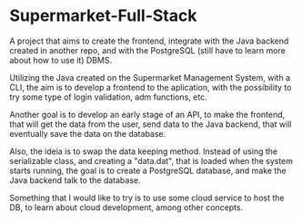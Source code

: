 # Supermarket-Full-Stack

A project that aims to create the frontend, integrate with the Java backend created in another repo, and with the PostgreSQL (still have to learn more about how to use it) DBMS.

Utilizing the Java created on the Supermarket Management System, with a CLI, the aim is to develop a frontend to the aplication, with the possibility to try some type of login validation, adm functions, etc.

Another goal is to develop an early stage of an API, to make the frontend, that will get the data from the user, send data to the Java backend, that will eventually save the data on the database.

Also, the ideia is to swap the data keeping method. Instead of using the serializable class, and creating a "data.dat", that is loaded when the system starts running, the goal is to create a PostgreSQL database, and make the Java backend talk to the database.

Something that I would like to try is to use some cloud service to host the DB, to learn about cloud development, among other concepts.
